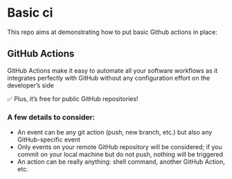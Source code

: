 # Basic ci

This repo aims at demonstrating how to put basic Github actions in place:

## GitHub Actions

GitHub Actions make it easy to automate all your software workflows as it integrates perfectly with GitHub without any configuration effort on the developer’s side

✅ Plus, it’s free for public GitHub repositories!

### A few details to consider:

- An event can be any git action (push, new branch, etc.) but also any GitHub-specific event
- Only events on your remote GitHub repository will be considered; if you commit on your local machine but do not push, nothing will be triggered
- An action can be really anything: shell command, another GitHub Action, etc.
